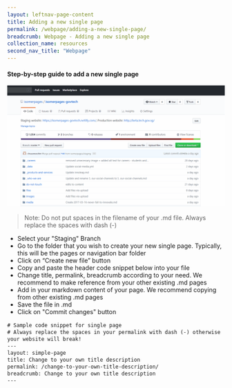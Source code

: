 ```yaml
---
layout: leftnav-page-content
title: Adding a new single page
permalink: /webpage/adding-a-new-single-page/
breadcrumb: Webpage - Adding a new single page
collection_name: resources
second_nav_title: "Webpage"
---
```

#### **Step-by-step guide to add a new single page**
![Add a new webpage](/images/resources/adding-a-new-single-page.gif)
> Note: Do not put spaces in the filename of your .md file. Always replace the spaces with dash (-)

* Select your "Staging" Branch
* Go to the folder that you wish to create your new single page. Typically, this will be the pages or navigation bar folder
* Click on “Create new file” button
* Copy and paste the header code snippet below into your file
* Change title, permalink, breadcrumb according to your need. We recommend to make reference from your other existing .md pages
* Add in your markdown content of your page. We recommend copying from other existing .md pages
* Save the file in .md
* Click on "Commit changes" button

```
# Sample code snippet for single page
# Always replace the spaces in your permalink with dash (-) otherwise your website will break!
---
layout: simple-page
title: Change to your own title description
permalink: /change-to-your-own-title-description/
breadcrumb: Change to your own title description
---
```
